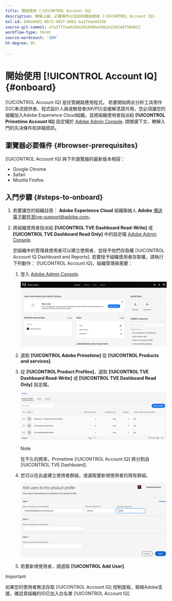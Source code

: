 ```yaml
---
title: 開始使用 [!UICONTROL Account IQ]
description: 瞭解上線、必要條件以及如何開始使用 [!UICONTROL Account IQ].
exl-id: 840ab081-0073-492f-86b2-ba174ae93256
source-git-commit: a7a37ffea0169a302890ee50b2e2202ddf58d021
workflow-type: tm+mt
source-wordcount: '209'
ht-degree: 0%

---
```


# 開始使用 [!UICONTROL Account IQ] {#onboard}

[!UICONTROL Account IQ] 是託管網路應用程式。 若要開始將此分析工具用作D2C串流提供者、程式設計人員或散發者(MVPD)並緩解憑證共用，您必須讓您的組織加入Adobe Experience Cloud組織，並將組織使用者指派給 **[!UICONTROL Primetime Account IQ]** 設定檔於 [Adobe Admin Console](https://adminconsole.adobe.com/). 請閱讀下文，瞭解入門的先決條件和詳細資訊。

## 瀏覽器必要條件 {#browser-prerequisites}

[!UICONTROL Account IQ] 與下列瀏覽器的最新版本相容：

* Google Chrome
* Safari
* Mozilla Firefox

## 入門步驟 {#steps-to-onboard}

1. 若要讓您的組織註冊： **Adobe Experience Cloud** 組織聯絡人 **Adobe** 傳送電子郵件至tve-support@adobe.com。

1. 將組織使用者指派給 **[!UICONTROL TVE Dashboard Read-Write]** 或 **[!UICONTROL TVE Dashboard Read Only]** 中的設定檔 [Adobe Admin Console](https://adminconsole.adobe.com/).

   您組織中的管理員使用者可以建立使用者，並授予他們存取權 [!UICONTROL Account IQ Dashboard and Reports]. 若要授予組織使用者存取權，請執行下列動作： [!UICONTROL Account IQ]，組織管理員需要：

   1. 登入 [Adobe Admin Console](https://adminconsole.adobe.com/).


      ![](assets/admin-console.png)

   1. 選取 **[!UICONTROL Adobe Primetime]** 從 **[!UICONTROL Products and services]**.

   1. 從 **[!UICONTROL Product Profiles]**，選取 **[!UICONTROL TVE Dashboard Read-Write]** 或 **[!UICONTROL TVE Dashboard Read Only]** 設定檔。

      ![](assets/product-profiles.png)

      >[!NOTE]
      >
      >在不久的將來，Primetime [!UICONTROL Account IQ] 將分割自 [!UICONTROL TVE Dashboard].

   1. 您可以在此處建立使用者群組，或選取要新增使用者的現有群組。

      ![](assets/add-users-2profile.png)

   1. 若要新增使用者，請選取 **[!UICONTROL Add User]**.

>[!IMPORTANT]
>
>如果您的使用者無法存取 [!UICONTROL Account IQ] 控制面板，聯絡Adobe支援，確認貴組織的ID已加入白名單 [!UICONTROL Account IQ].
